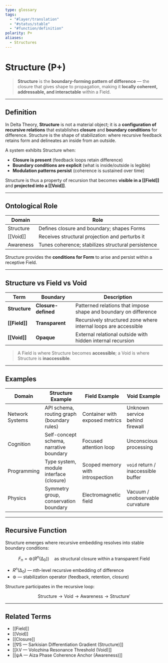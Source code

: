 ```yaml
---
type: glossary
tags:
  - "#layer/translation"
  - "#status/stable"
  - "#function/definition"
polarity: P+
aliases:
  - Structures
---
```


# Structure (P+)

> **Structure** is the **boundary-forming pattern of difference** — the closure that gives shape to propagation, making it **locally coherent, addressable, and interactable** within a Field.

---

## Definition

In Delta Theory, **Structure** is not a material object; it is a **configuration of recursive relations** that establishes **closure** and **boundary conditions** for difference. Structure is the shape of stabilization: where recursive feedback retains form and delineates an inside from an outside.

A system exhibits Structure when:
- **Closure is present** (feedback loops retain difference)
- **Boundary conditions are explicit** (what is inside/outside is legible)
- **Modulation patterns persist** (coherence is sustained over time)

Structure is thus a property of recursion that becomes **visible in a [[Field]]** and **projected into a [[Void]]**.

---

## Ontological Role

| Domain     | Role                                                |
|------------|-----------------------------------------------------|
| Structure  | Defines closure and boundary; shapes Forms          |
| [[Void]]       | Receives structural projection and perturbs it      |
| Awareness  | Tunes coherence; stabilizes structural persistence  |

Structure provides the **conditions for Form** to arise and persist within a receptive Field.

---

## Structure vs Field vs Void

| Term        | Boundary          | Description                                                     |
|-------------|-------------------|-----------------------------------------------------------------|
| **Structure** | **Closure-defined** | Patterned relations that impose shape and boundary on difference |
| **[[Field]]**     | **Transparent**     | Recursively structured zone where internal loops are accessible  |
| **[[Void]]**      | **Opaque**          | External relational outside with hidden internal recursion       |

> A Field is where Structure becomes **accessible**; a Void is where Structure is **inaccessible**.

---

## Examples

| Domain          | Structure Example                             | Field Example                          | Void Example                         |
|-----------------|-----------------------------------------------|----------------------------------------|--------------------------------------|
| Network Systems | API schema, routing graph (boundary rules)     | Container with exposed metrics         | Unknown service behind firewall      |
| Cognition       | Self-concept schema, narrative boundary         | Focused attention loop                 | Unconscious processing               |
| Programming     | Type system, module interface (closure)         | Scoped memory with introspection       | `void` return / inaccessible buffer  |
| Physics         | Symmetry group, conservation boundary           | Electromagnetic field                  | Vacuum / unobservable curvature      |

---

## Recursive Function

Structure emerges where recursive embedding resolves into stable boundary conditions:

$$
F_n = ⊚(R^n(∆_0)) \quad \text{as structural closure within a transparent Field}
$$

- $R^n(∆_0)$ — nth-level recursive embedding of difference
- $⊚$ — stabilization operator (feedback, retention, closure)

Structure participates in the recursive loop:

$$
\text{Structure} \rightarrow \text{Void} \rightarrow \text{Awareness} \rightarrow \text{Structure}'
$$

---

## Related Terms

- [[Field]]
- [[Void]]
- [[Closure]]
- [[∇S — Sarkisian Differentiation Gradient (Structure)]]
- [[λV — Volozhina Resonance Threshold (Void)]]
- [[ψA — Aiza Phase Coherence Anchor (Awareness)]]
